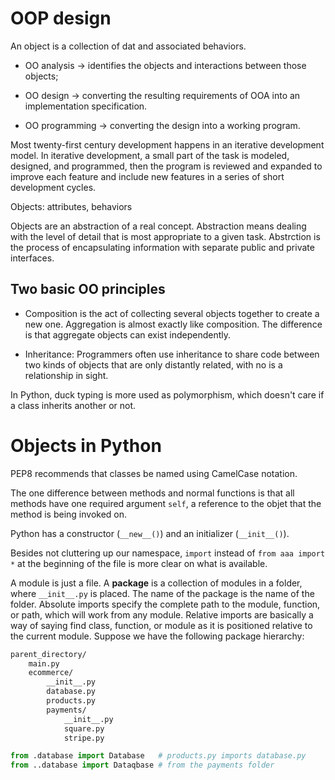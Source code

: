 # OOP design

An object is a collection of dat and associated behaviors.

- OO analysis -> identifies the objects and interactions between those objects;

- OO design -> converting the resulting requirements of OOA into an implementation specification.

- OO programming -> converting the design into a working program.

Most twenty-first century development happens in an iterative development model. In iterative development, a small part of the task is modeled, designed, and programmed, then the program is reviewed and expanded to improve each feature and include new features in a series of short development cycles.

Objects: attributes, behaviors

Objects are an abstraction of a real concept. Abstraction means dealing with the level of detail that is most appropriate to a given task. Abstrction is the process of encapsulating information with separate public and private interfaces.

## Two basic OO principles

- Composition is the act of collecting several objects together to create a new one. Aggregation is almost exactly like composition. The difference is that aggregate objects can exist independently.

- Inheritance: Programmers often use inheritance to share code between two kinds of objects that are only distantly related, with no is a relationship in sight. 

In Python, duck typing is more used as polymorphism, which doesn't care if a class inherits another or not.

# Objects in Python

PEP8 recommends that classes be named using CamelCase notation.

The one difference between methods and normal functions is that all methods have one required argument `self`, a reference to the objet that the method is being invoked on.

Python has a constructor (`__new__()`) and an initializer (`__init__()`).

Besides not cluttering up our namespace, `import`  instead of `from aaa import *` at the beginning of the file is more clear on what is available.

A module is just a file. A __package__ is a collection of modules in a folder, where `__init__.py` is placed. The name of the package is the name of the folder. Absolute imports specify the complete path to the module, function, or path, which will work from any module. Relative imports are basically a way of saying find class, function, or module as it is positioned relative to the current module. Suppose we have the following package hierarchy:

```bash
parent_directory/
    main.py
    ecommerce/
        __init__.py
        database.py
        products.py
        payments/
            __init__.py
            square.py
            stripe.py
```

```python
from .database import Database   # products.py imports database.py
from ..database import Dataqbase # from the payments folder
```
